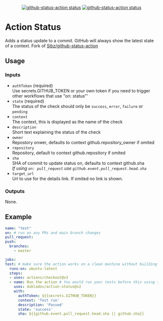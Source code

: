 <p align="center">
  <a href="https://github.com/Sibz/github-status-action"><img alt="github-status-action status" 
  src="https://github.com/Sibz/github-status-action/workflows/test/badge.svg"></a>
  <a href="https://github.com/Sibz/github-status-action"><img alt="github-status-action status" src="https://github.com/Sibz/github-status-action/workflows/build/badge.svg"></a>
</p>

# Action Status 

Adds a status update to a commit. GitHub will always show the latest state of a context.
Fork of [Sibz/github-status-action](https://github.com/Sibz/github-status-action)

## Usage

### Inputs

 * `authToken` (required)  
 Use secrets.GITHUB_TOKEN or your own token if you need to trigger other workflows that use "on: status"'
 * `state` (required)  
 The status of the check should only be `success`, `error`, `failure` or `pending`
 * `context`  
 The context, this is displayed as the name of the check
 * `description`  
 Short text explaining the status of the check
 * `owner`  
 Repostory onwer, defaults to context github.repository_owner if omited
 * `repository`  
 Repository, default to context github.repository if omited
 * `sha`  
 SHA of commit to update status on, defaults to context github.sha  
 *If using `on: pull_request` use `github.event.pull_request.head.sha`*
 * `target_url`  
 Url to use for the details link. If omited no link is shown.
  
  ### Outputs
  None.

  ## Example
  ```yml
name: "test"
on: # run on any PRs and main branch changes
  pull_request:
  push:
    branches:
      - master

  jobs:
  test: # make sure the action works on a clean machine without building
    runs-on: ubuntu-latest
    steps:
    - uses: actions/checkout@v3
    - name: Run the action # You would run your tests before this using the output to set state/desc
      uses: dobladov/action-status@v2
      with: 
        authToken: ${{secrets.GITHUB_TOKEN}}
        context: 'Test run'
        description: 'Passed'
        state: 'success'
        sha: ${{github.event.pull_request.head.sha || github.sha}}
```
